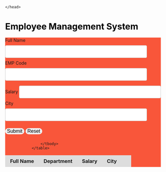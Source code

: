 <html>
  <head>
      
   <link rel="stylesheet" href="https://stackpath.bootstrapcdn.com/bootstrap/4.4.1/css/bootstrap.min.css">
    <style type="text/css">
        body > table{
    width: 80%;
    margin: 40px auto;
    background-color: #f9563a;
}
table{
    border-collapse: collapse;
}
table.list{
    width: 100%;
}
td, th{
    border: 1px solid #ddd;
    text-align: left;
    padding: 8px 15px;
}
tr:nth-child(even),table.list thead>tr{
    background-color: #ddd;
}
input[type="text"], input[type="number"]{
    width: 91%;
    padding: 12px 20px;
    margin: 8px 0;
    display: inline-block;
    border: 1px solid #ccc;
    border-radius: 4px;
}
input[type="submit"],input[type="reset"]{
  
    padding: 6px 12px;
    font-size: 1rem;
    cursor: pointer;
    border-radius: 30px;
    border: none;
    margin: 15px 0 10px;
    outline: none;
}
input[type="submit"]:hover{
    background: #f3f3f3;
}
    </style>
    
    
 
<script>
        var selectedRow = null;
function onFormSubmit(e){
    event.preventDefault();
    var formData = readFormData();
    if(selectedRow === null){
        insertNewRecord(formData);
    }else{
        updateRecord(formData)
    }
    resetForm();
    }
// Read operation using this function
function readFormData(){
    var formData = {};
    formData["fullName"] = document.getElementById("fullName").value;
    formData["empCode"] = document.getElementById("empCode").value;
    formData["salary"] = document.getElementById("salary").value;
    formData["city"] = document.getElementById("city").value;
    return formData;
}

// Create operation
function insertNewRecord(data){
    var table = document.getElementById("employeeList").getElementsByTagName('tbody')[0];
    var newRow = table.insertRow(table.length);
    var cell1 = newRow.insertCell(0);
        cell1.innerHTML = data.fullName;
    var cell2 = newRow.insertCell(1);
        cell2.innerHTML = data.empCode;
    var cell3 = newRow.insertCell(2);
        cell3.innerHTML = data.salary;
    var cell4 = newRow.insertCell(3);
        cell4.innerHTML = data.city;
    var cell5 = newRow.insertCell(4);
        cell5.innerHTML = `<a href="#" onClick='onEdit(this)' class='btn-sm btn-success'>Edit</a>
                        <a href="#" onClick='onDelete(this)' class='btn-sm btn-danger'>Delete</a>`;
}

// To Reset the data of fill input
function resetForm(){
    document.getElementById('fullName').value = '';
    document.getElementById('empCode').value = '';
    document.getElementById('salary').value = '';
    document.getElementById('city').value = '';
    selectedRow = null;
}

// For Edit operation
function onEdit(td){
    selectedRow = td.parentElement.parentElement;
    document.getElementById('fullName').value = selectedRow.cells[0].innerHTML;
    document.getElementById('empCode').value = selectedRow.cells[1].innerHTML;
    document.getElementById('salary').value = selectedRow.cells[2].innerHTML;
    document.getElementById('city').value = selectedRow.cells[3].innerHTML;
}
function updateRecord(formData){
    selectedRow.cells[0].innerHTML = formData.fullName;
    selectedRow.cells[1].innerHTML = formData.empCode;
    selectedRow.cells[2].innerHTML = formData.salary;
    selectedRow.cells[3].innerHTML = formData.city;
}
function onDelete(td){
    if(confirm('Are you sure you want to delete this record?')){
        row = td.parentElement.parentElement;
        document.getElementById('employeeList').deleteRow(row.rowIndex);
        resetForm();
    }    
}
    </script>

      
      
     
    
    
    </head>
<body>
<h1 style = "color: black;">
Employee Management System</h1>
<div class="d-flex justify-content-center p-2" style="background-color: #f9563a;">
        <div class="bg-light p-5">
            <form autocomplete="off" onsubmit="onFormSubmit()" class="form-group">
                    <div>
                        <label for="fullName">Full Name</label>
                        <input type="text" name="fullName" id="fullName" class="form-control" >
                    </div>
<div>
                        <label for="empCode">EMP Code</label>
                        <input type="text" name="empCode" id="empCode" class="form-control">
                    </div>
<div>
                        <label for="salary">Salary</label>
                        <input type="text" name="salary" id="salary" class="form-control">
                    </div>
<div>
                        <label for="city">City</label><br>
                        <input type="text" name="city" id="city" class="form-control">
                    </div>
<div class="form_action--button">
                        <input type="submit" value="Submit" class="btn btn-success ">
                        <input type="reset" value="Reset" class="btn btn-warning">
                    </div>
</form>
</div>
<div class="bg-primary p-2">
             <table class="list" id="employeeList">
                    <thead>
<tr>
                            <th>Full Name</th>
                            <th>Department</th>
                            <th>Salary</th>
                            <th>City</th>
                            <th></th>
                        </tr>
</thead>
                    <tbody class="text-light">

                    </tbody>
                </table>
</div>
</div>
</body>
</html>
